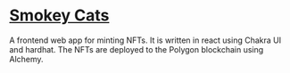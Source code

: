 # [Smokey Cats](https://smokey-cats.web.app)

A frontend web app for minting NFTs. It is written in react using Chakra UI and hardhat. The NFTs are deployed to the Polygon blockchain using Alchemy.
